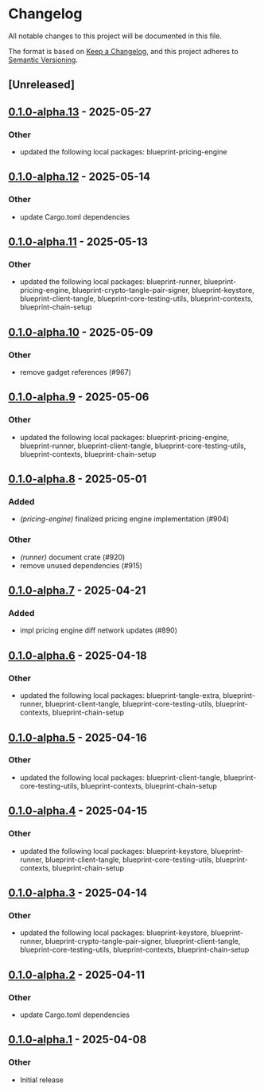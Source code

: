 # Changelog

All notable changes to this project will be documented in this file.

The format is based on [Keep a Changelog](https://keepachangelog.com/en/1.0.0/),
and this project adheres to [Semantic Versioning](https://semver.org/spec/v2.0.0.html).

## [Unreleased]

## [0.1.0-alpha.13](https://github.com/tangle-network/blueprint/compare/blueprint-tangle-testing-utils-v0.1.0-alpha.12...blueprint-tangle-testing-utils-v0.1.0-alpha.13) - 2025-05-27

### Other

- updated the following local packages: blueprint-pricing-engine

## [0.1.0-alpha.12](https://github.com/tangle-network/blueprint/compare/blueprint-tangle-testing-utils-v0.1.0-alpha.11...blueprint-tangle-testing-utils-v0.1.0-alpha.12) - 2025-05-14

### Other

- update Cargo.toml dependencies

## [0.1.0-alpha.11](https://github.com/tangle-network/blueprint/compare/blueprint-tangle-testing-utils-v0.1.0-alpha.10...blueprint-tangle-testing-utils-v0.1.0-alpha.11) - 2025-05-13

### Other

- updated the following local packages: blueprint-runner, blueprint-pricing-engine, blueprint-crypto-tangle-pair-signer, blueprint-keystore, blueprint-client-tangle, blueprint-core-testing-utils, blueprint-contexts, blueprint-chain-setup

## [0.1.0-alpha.10](https://github.com/tangle-network/blueprint/compare/blueprint-tangle-testing-utils-v0.1.0-alpha.9...blueprint-tangle-testing-utils-v0.1.0-alpha.10) - 2025-05-09

### Other

- remove gadget references (#967)

## [0.1.0-alpha.9](https://github.com/tangle-network/blueprint/compare/blueprint-tangle-testing-utils-v0.1.0-alpha.8...blueprint-tangle-testing-utils-v0.1.0-alpha.9) - 2025-05-06

### Other

- updated the following local packages: blueprint-pricing-engine, blueprint-runner, blueprint-client-tangle, blueprint-core-testing-utils, blueprint-contexts, blueprint-chain-setup

## [0.1.0-alpha.8](https://github.com/tangle-network/blueprint/compare/blueprint-tangle-testing-utils-v0.1.0-alpha.7...blueprint-tangle-testing-utils-v0.1.0-alpha.8) - 2025-05-01

### Added

- *(pricing-engine)* finalized pricing engine implementation (#904)

### Other

- *(runner)* document crate (#920)
- remove unused dependencies (#915)

## [0.1.0-alpha.7](https://github.com/tangle-network/blueprint/compare/blueprint-tangle-testing-utils-v0.1.0-alpha.6...blueprint-tangle-testing-utils-v0.1.0-alpha.7) - 2025-04-21

### Added

- impl pricing engine diff network updates (#890)

## [0.1.0-alpha.6](https://github.com/tangle-network/blueprint/compare/blueprint-tangle-testing-utils-v0.1.0-alpha.5...blueprint-tangle-testing-utils-v0.1.0-alpha.6) - 2025-04-18

### Other

- updated the following local packages: blueprint-tangle-extra, blueprint-runner, blueprint-client-tangle, blueprint-core-testing-utils, blueprint-contexts, blueprint-chain-setup

## [0.1.0-alpha.5](https://github.com/tangle-network/blueprint/compare/blueprint-tangle-testing-utils-v0.1.0-alpha.4...blueprint-tangle-testing-utils-v0.1.0-alpha.5) - 2025-04-16

### Other

- updated the following local packages: blueprint-client-tangle, blueprint-core-testing-utils, blueprint-contexts, blueprint-chain-setup

## [0.1.0-alpha.4](https://github.com/tangle-network/blueprint/compare/blueprint-tangle-testing-utils-v0.1.0-alpha.3...blueprint-tangle-testing-utils-v0.1.0-alpha.4) - 2025-04-15

### Other

- updated the following local packages: blueprint-keystore, blueprint-runner, blueprint-client-tangle, blueprint-core-testing-utils, blueprint-contexts, blueprint-chain-setup

## [0.1.0-alpha.3](https://github.com/tangle-network/blueprint/compare/blueprint-tangle-testing-utils-v0.1.0-alpha.2...blueprint-tangle-testing-utils-v0.1.0-alpha.3) - 2025-04-14

### Other

- updated the following local packages: blueprint-keystore, blueprint-runner, blueprint-crypto-tangle-pair-signer, blueprint-client-tangle, blueprint-core-testing-utils, blueprint-contexts, blueprint-chain-setup

## [0.1.0-alpha.2](https://github.com/tangle-network/blueprint/compare/blueprint-tangle-testing-utils-v0.1.0-alpha.1...blueprint-tangle-testing-utils-v0.1.0-alpha.2) - 2025-04-11

### Other

- update Cargo.toml dependencies

## [0.1.0-alpha.1](https://github.com/tangle-network/blueprint/releases/tag/blueprint-tangle-testing-utils-v0.1.0-alpha.1) - 2025-04-08

### Other

- Initial release
